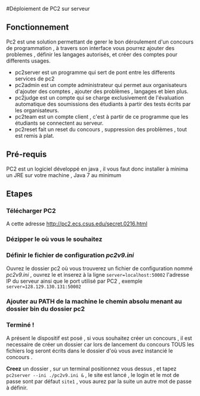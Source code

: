 #Déploiement de PC2 sur serveur

## Fonctionnement

Pc2 est une solution permettant de gerer le bon déroulement d'un concours de programmation , à travers son interface vous
pourrez ajouter des problemes , définir les langages autorisés, et créer des comptes pour differents usages.

+ pc2server est un programme qui sert de pont entre les differents services de pc2
+ pc2admin est un compte administrateur qui permet aux organisateurs d'ajouter des comptes , ajouter des problèmes , langages et bien plus.
+ pc2judge est un compte qui se charge exclusivement de l'évaluation automatique des soumissions des étudiants à partir des tests écrits par les organisateurs.
+ pc2team est un compte client , c'est à partir de ce programme que les étudiants se connectent au serveur.
+ pc2reset fait un reset du concours , suppression des problèmes , tout est remis à plat.

## Pré-requis

PC2 est un logiciel développé en java , il vous faut donc installer à minima un JRE sur votre machine , Java 7 au minimum

## Etapes

### **Télécharger** PC2

A cette adresse http://pc2.ecs.csus.edu/secret.0216.html

### **Dézipper** le où vous le souhaitez

### **Définir** le fichier de configuration *pc2v9.ini*

Ouvrez le dossier pc2 où vous trouverez un fichier de configuration nommé *pc2v9.ini* , ouvrez le et inserez à la ligne ```server=localhost:50002``` l'adresse IP du serveur ainsi que le port utilisé par PC2 , exemple ```server=128.129.130.131:50002```

### **Ajouter** au PATH de la machine le chemin absolu menant au dossier bin du dossier pc2

### **Terminé !**

A présent le dispositif est posé , si vous souhaitez créer un concours , il est necessaire de créer un dossier car lors de lancement du concours TOUS les fichiers log seront écrits dans le dossier d'où vous avez instancié le concours .

**Creez** un dossier , sur un terminal positionnez vous dessus , et tapez ```pc2server --ini ./pc2v9.ini &``` , le site est lancé , le login et le mot de passe sont par défaut ```site1``` , vous aurez par la suite un autre mot de passe à définir.

